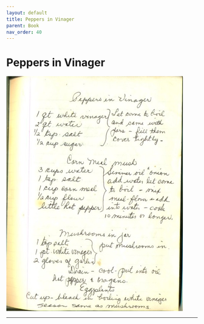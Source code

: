 ```yaml
---
layout: default
title: Peppers in Vinager
parent: Book
nav_order: 40
---
```


# Peppers in Vinager
![Peppers in Vinager](/recipe-images/pages/page-40.jpg)

---
